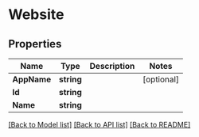 # Website

## Properties

Name | Type | Description | Notes
------------ | ------------- | ------------- | -------------
**AppName** | **string** |  | [optional] 
**Id** | **string** |  | 
**Name** | **string** |  | 

[[Back to Model list]](../README.md#documentation-for-models) [[Back to API list]](../README.md#documentation-for-api-endpoints) [[Back to README]](../README.md)


